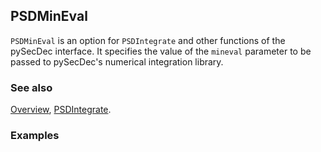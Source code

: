 ## PSDMinEval

`PSDMinEval` is an option for `PSDIntegrate` and other functions of the pySecDec interface. It specifies the value of the `mineval` parameter to be passed to pySecDec's numerical integration library.

### See also

[Overview](Extra/FeynHelpers.md), [PSDIntegrate](PSDIntegrate.md).

### Examples